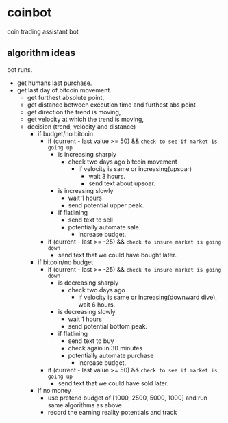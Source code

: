 # coinbot
coin trading assistant bot


## algorithm ideas

bot runs.
- get humans last purchase.
- get last day of bitcoin movement.
    - get furthest absolute point,
    - get distance between execution time and furthest abs point
    - get direction the trend is moving,
    - get velocity at which the trend is moving,
    - decision (trend, velocity and distance)
        - if budget/no bitcoin
            - if (current - last value >= 50) && `check to see if market is going up`
                - is increasing sharply
                    - check two days ago bitcoin movement
                        - if velocity is same or increasing(upsoar)
                            - wait 3 hours.
                            - send text about upsoar.
                - is increasing slowly
                    - wait 1 hours
                    - send potential upper peak.
                - if flatlining
                    - send text to sell
                    - potentially automate sale
                        - increase budget. 
            - if (current - last >= -25) && `check to insure market is going down`
                - send text that we could have bought later.
        - if bitcoin/no budget
            - if (current - last >= -25) && `check to insure market is going down`
                - is decreasing sharply
                    - check two days ago
                        - if velocity is same or increasing(downward dive), wait 6 hours.
                - is decreasing slowly
                    - wait 1 hours
                    - send potential bottom peak.
                - if flatlining
                    - send text to buy 
                    - check again in 30 minutes
                    - potentially automate purchase
                        - increase budget.
            - if (current - last value >= 50) && `check to see if market is going up`
                - send text that we could have sold later.
        - if no money
            - use pretend budget of [1000, 2500, 5000, 1000] and run same algorithms as above
            - record the earning reality potentials and track 